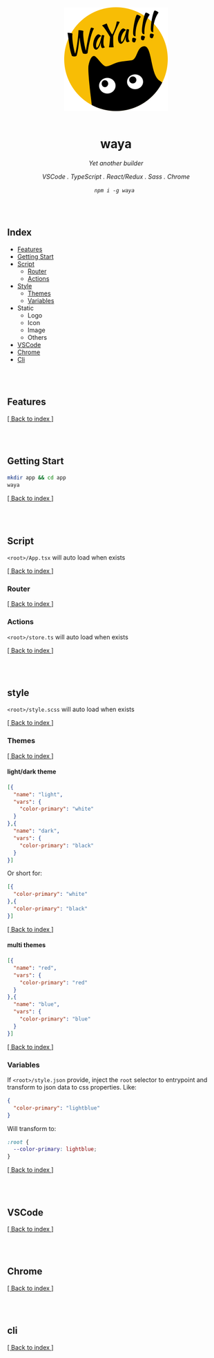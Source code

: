 <br/>

<div align=center>

<br />
<img src="./logo.svg" alt="logo" title="logo" width="240" />
<br />
<br />

# waya

_Yet another builder_

_VSCode . TypeScript . React/Redux . Sass . Chrome_

_`npm i -g waya `_

</div>

<br />
<br />

## Index

- [Features](#features)
- [Getting Start](#getting-start)
- [Script](#script)
  - [Router](#router)
  - [Actions](#actions)
- [Style](#style)
  - [Themes](#themes)
  - [Variables](#variables)
- Static
  - Logo
  - Icon
  - Image
  - Others
- [VSCode](#vscode)
- [Chrome](#chrome)
- [Cli](#cli)

<br />
<br />


## Features

[[ Back to index ]](#index)

<br />
<br />

## Getting Start

```sh
mkdir app && cd app
waya
```

[[ Back to index ]](#index)

<br />
<br />

## Script

`<root>/App.tsx` will auto load when exists

[[ Back to index ]](#index)

### Router

[[ Back to index ]](#index)

### Actions

`<root>/store.ts` will auto load when exists

[[ Back to index ]](#index)

<br />
<br />

## style

`<root>/style.scss` will auto load when exists

[[ Back to index ]](#index)

### Themes

[[ Back to index ]](#index)

#### light/dark theme

```json style.json
[{
  "name": "light",
  "vars": {
    "color-primary": "white"
  }
},{
  "name": "dark",
  "vars": {
    "color-primary": "black"
  }
}]
```

Or short for:

```json style.json
[{
  "color-primary": "white"
},{
  "color-primary": "black"
}]
```

[[ Back to index ]](#index)

#### multi themes

```json style.json
[{
  "name": "red",
  "vars": {
    "color-primary": "red"
  }
},{
  "name": "blue",
  "vars": {
    "color-primary": "blue"
  }
}]
```

[[ Back to index ]](#index)

### Variables

If `<root>/style.json` provide, inject the `root` selector to entrypoint and transform to json data to css properties. Like:

```json style.json
{
  "color-primary": "lightblue"
}
```

Will transform to:

```css
:root {
  --color-primary: lightblue;
}
```
[[ Back to index ]](#index)

<br />
<br />

## VSCode

[[ Back to index ]](#index)

<br />
<br />


## Chrome

[[ Back to index ]](#index)

<br />
<br />

## cli

[[ Back to index ]](#index)
